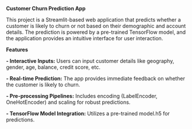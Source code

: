 **Customer Churn Prediction App**

This project is a Streamlit-based web application that predicts whether a customer is likely to churn or not based on their demographic and account details. The prediction is powered by a pre-trained TensorFlow model, and the application provides an intuitive interface for user interaction.

**Features**

**- Interactive Inputs:** Users can input customer details like geography, gender, age, balance, credit score, etc.

**- Real-time Prediction:** The app provides immediate feedback on whether the customer is likely to churn.

**- Pre-processing Pipelines:** Includes encoding (LabelEncoder, OneHotEncoder) and scaling for robust predictions.

**- TensorFlow Model Integration:** Utilizes a pre-trained model.h5 for predictions.
